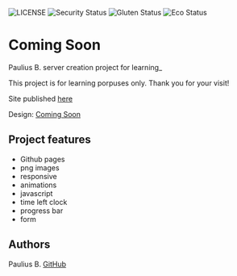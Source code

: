![LICENSE](https://img.shields.io/badge/license-MIT-blue.svg?style=flat-square)
![Security Status](https://img.shields.io/security-headers?label=Security&url=https%3A%2F%2Fgithub.com&style=flat-square)
![Gluten Status](https://img.shields.io/badge/Gluten-Free-green.svg)
![Eco Status](https://img.shields.io/badge/ECO-Friendly-green.svg)

# Coming Soon

Paulius B. server creation project for learning\_

This project is for learning porpuses only. Thank you for your visit!

Site published [here](https://scarab911.github.io/12-coming-sooon/)

Design: [Coming Soon](https://cdn.discordapp.com/attachments/648536139677958156/651479019476221953/coming-soon-wide.png)

## Project features

- Github pages
- png images
- responsive
- animations
- javascript
- time left clock
- progress bar
- form

## Authors

Paulius B. [GitHub](https://github.com/Scarab911)
